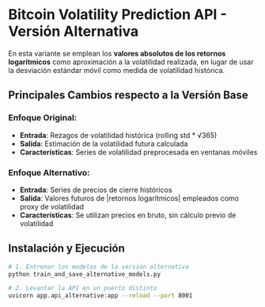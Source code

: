 # Bitcoin Volatility Prediction API - Versión Alternativa

En esta variante se emplean los **valores absolutos de los retornos logarítmicos** como aproximación a la volatilidad realizada, en lugar de usar la desviación estándar móvil como medida de volatilidad histórica.

## Principales Cambios respecto a la Versión Base

### Enfoque Original:
- **Entrada**: Rezagos de volatilidad histórica (rolling std * √365)  
- **Salida**: Estimación de la volatilidad futura calculada  
- **Características**: Series de volatilidad preprocesada en ventanas móviles  

### Enfoque Alternativo:
- **Entrada**: Series de precios de cierre históricos  
- **Salida**: Valores futuros de |retornos logarítmicos| empleados como proxy de volatilidad  
- **Características**: Se utilizan precios en bruto, sin cálculo previo de volatilidad  

## Instalación y Ejecución

```bash
# 1. Entrenar los modelos de la versión alternativa
python train_and_save_alternative_models.py

# 2. Levantar la API en un puerto distinto
uvicorn app.api_alternative:app --reload --port 8001
